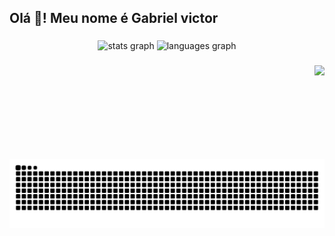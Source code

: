 <h2 align="left">Olá 👋! Meu nome é Gabriel victor</h2>

###

<div align="center">
  <img src="https://github-readme-stats.vercel.app/api?username=gabvictor&hide_title=false&hide_rank=false&show_icons=true&include_all_commits=true&count_private=true&disable_animations=false&theme=dracula&locale=en&hide_border=false" height="150" alt="stats graph"  />
  <img src="https://github-readme-stats.vercel.app/api/top-langs?username=gabvictor&locale=en&hide_title=false&layout=compact&card_width=320&langs_count=5&theme=dracula&hide_border=false" height="150" alt="languages graph"  />
</div>

###

<img align="right" height="150" src="https://avatars.githubusercontent.com/u/64426475?s=400&u=cc0b01dab8978d4448173014e1bda23d1e290d58&v=4"  />

###

<br clear="both">

<img src="https://raw.githubusercontent.com/gabvictor/gabvictor/output/snake.svg" alt="Snake animation" />

###
